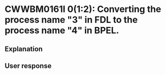 # CWWBM0161I 0(1:2): Converting the process name "3" in FDL to the process name "4" in BPEL.

## Explanation

## User response